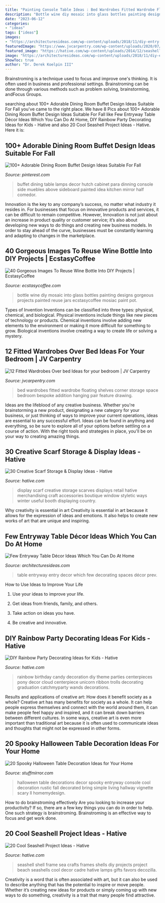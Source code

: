 ```yaml
---
title: "Painting Console Table Ideas : Bed Wardrobes Fitted Wardrobe Floating Shelves Corner Storage Space Bedroom Bespoke Addition Hanging Pair Feature Drawing"
description: "Bottle wine diy mosaic into glass bottles painting designs gorgeous projects painted reuse jars ecstasycoffee mosiac paint pot"
date: "2023-06-12"
categories:
- "ideas"
tags: ["ideas"]
images:
- "https://architecturesideas.com/wp-content/uploads/2018/11/diy-entry-table-7.jpg"
featuredImage: "https://www.jvcarpentry.com/wp-content/uploads/2020/07/Bespke-wardrobe-by-bed.jpg"
featured_image: "https://hative.com/wp-content/uploads/2014/12/seashell-project-ideas/11-sea-shell-photo-frame.jpg"
image: "https://architecturesideas.com/wp-content/uploads/2018/11/diy-entry-table-7.jpg"
ShowToc: true
author: "Dr. Derek Koelpin III"
---
```



Brainstroming is a technique used to focus and improve one's thinking. It is often used in business and professional settings. Brainstroming can be done through various methods such as problem solving, brainstorming, andFocus Groups.

	

		
searching about 100+ Adorable Dining Room Buffet Design Ideas Suitable For Fall you've came to the right place. We have 8 Pics about 100+ Adorable Dining Room Buffet Design Ideas Suitable For Fall like Few Entryway Table Décor Ideas Which You Can Do At Home, DIY Rainbow Party Decorating Ideas for Kids - Hative and also 20 Cool Seashell Project Ideas - Hative. Here it is:
		
    
## 100+ Adorable Dining Room Buffet Design Ideas Suitable For Fall

<img loading=lazy src="https://i.pinimg.com/736x/45/99/b2/4599b23f5fc5c4370620da1869048cad.jpg" onerror="this.onerror=null;this.src='https://tse4.mm.bing.net/th?id=OIP.uESqtY7mRcwtl6D20nHSzgHaLI&amp;pid=15.1';" alt="100+ Adorable Dining Room Buffet Design Ideas Suitable For Fall">

_Source: pinterest.com_

>buffet dining table lamps decor hutch cabinet para dinning console side muebles above sideboard painted idea kitchen mirror half comedor. 

	

Innovation is the key to any company’s success, no matter what industry it resides in. For businesses that focus on innovative products and services, it can be difficult to remain competitive. However, Innovation is not just about an increase in product quality or customer service; it’s also about developing new ways to do things and creating new business models. In order to stay ahead of the curve, businesses must be constantly learning and adapting to changes in the marketplace.

    
## 40 Gorgeous Images To Reuse Wine Bottle Into DIY Projects | EcstasyCoffee

<img loading=lazy src="http://i0.wp.com/www.ecstasycoffee.com/wp-content/uploads/2016/10/beautiful-bottle-mosaic.jpg?resize=400,600" onerror="this.onerror=null;this.src='https://tse4.mm.bing.net/th?id=OIP.2nMtVPuLvMUAiNP4gJVGjQAAAA&amp;pid=15.1';" alt="40 Gorgeous Images To Reuse Wine Bottle Into DIY Projects | EcstasyCoffee">

_Source: ecstasycoffee.com_

>bottle wine diy mosaic into glass bottles painting designs gorgeous projects painted reuse jars ecstasycoffee mosiac paint pot. 

	

Types of Invention
Inventions can be classified into three types: physical, chemical, and biological. Physical inventions include things like new pieces of technology or products. Chemical inventions involve adding new elements to the environment or making it more difficult for something to grow. Biological inventions involve creating a way to create life or solving a mystery.

    
## 12 Fitted Wardrobes Over Bed Ideas For Your Bedroom | JV Carpentry

<img loading=lazy src="https://www.jvcarpentry.com/wp-content/uploads/2020/07/Bespke-wardrobe-by-bed.jpg" onerror="this.onerror=null;this.src='https://tse1.mm.bing.net/th?id=OIP.CAdgn1odLu7X1MWePaXjkAHaKZ&amp;pid=15.1';" alt="12 Fitted Wardrobes Over bed Ideas for your bedroom | JV Carpentry">

_Source: jvcarpentry.com_

>bed wardrobes fitted wardrobe floating shelves corner storage space bedroom bespoke addition hanging pair feature drawing. 

	

Ideas are the lifeblood of any creative business. Whether you're brainstorming a new product, designating a new category for your business, or just thinking of ways to improve your current operations, ideas are essential to any successful effort. Ideas can be found in anything and everything, so be sure to explore all of your options before settling on a course of action. With the right tools and strategies in place, you'll be on your way to creating amazing things.

    
## 30 Creative Scarf Storage &amp; Display Ideas - Hative

<img loading=lazy src="https://hative.com/wp-content/uploads/2015/03/scarf-storage-ideas/17-creative-scarf-storage-and-display-ideas.jpg" onerror="this.onerror=null;this.src='https://tse2.mm.bing.net/th?id=OIP.7onQGp7u7eREoCCPuyHARwHaFj&amp;pid=15.1';" alt="30 Creative Scarf Storage &amp; Display Ideas - Hative">

_Source: hative.com_

>display scarf creative storage scarves displays retail hative merchandising craft accessories boutique window styletic ways winter useful booth displaying country. 

	

Why creativity is essential in art
Creativity is essential in art because it allows for the expression of ideas and emotions. It also helps to create new works of art that are unique and inspiring.

    
## Few Entryway Table Décor Ideas Which You Can Do At Home

<img loading=lazy src="https://architecturesideas.com/wp-content/uploads/2018/11/diy-entry-table-7.jpg" onerror="this.onerror=null;this.src='https://tse4.mm.bing.net/th?id=OIP.dRAjoDiUaHpfNYjhrkd5jwHaLE&amp;pid=15.1';" alt="Few Entryway Table Décor Ideas Which You Can Do At Home">

_Source: architecturesideas.com_

>table entryway entry decor which few decorating spaces décor prev. 

	

How to Use Ideas to Improve Your Life
1. Use your ideas to improve your life.
2. Get ideas from friends, family, and others.

3. Take action on ideas you have.

4. Be creative and innovative.

    
## DIY Rainbow Party Decorating Ideas For Kids - Hative

<img loading=lazy src="https://hative.com/wp-content/uploads/2014/11/diy-rainbow-party-decorating-ideas/4-candy-decoration.jpg" onerror="this.onerror=null;this.src='https://tse2.mm.bing.net/th?id=OIP.GfTxgQhCKywEmuWykiSTCAHaLG&amp;pid=15.1';" alt="DIY Rainbow Party Decorating Ideas for Kids - Hative">

_Source: hative.com_

>rainbow birthday candy decoration diy theme parties centerpieces pony decor cloud centerpiece unicorn ribbon trolls decorating graduation catchmyparty wands decorations. 

	

Results and applications of creative art: How does it benefit society as a whole?
Creative art has many benefits for society as a whole. It can help people express themselves and connect with the world around them, it can make people feel happy and inspired, and it can break down barriers between different cultures. In some ways, creative art is even more important than traditional art because it is often used to communicate ideas and thoughts that might not be expressed in other forms.

    
## 20 Spooky Halloween Table Decoration Ideas For Your Home

<img loading=lazy src="https://www.stuffmirror.com/wp-content/uploads/2018/10/Spooky-Halloween-Table-Decorations14.jpg" onerror="this.onerror=null;this.src='https://tse1.mm.bing.net/th?id=OIP.r0GEUrdluyVBlN1eR5mCnwHaLH&amp;pid=15.1';" alt="20 Spooky Halloween Table Decoration Ideas for Your Home">

_Source: stuffmirror.com_

>halloween table decorations decor spooky entryway console cool decoration rustic fall decorated bring simple living hallway vignette scary ll homemydesign. 

	

How to do brainstroming effectively
Are you looking to increase your productivity? If so, there are a few key things you can do in order to help. One such strategy is brainstroming. Brainstroming is an effective way to focus and get work done.

    
## 20 Cool Seashell Project Ideas - Hative

<img loading=lazy src="https://hative.com/wp-content/uploads/2014/12/seashell-project-ideas/11-sea-shell-photo-frame.jpg" onerror="this.onerror=null;this.src='https://tse4.mm.bing.net/th?id=OIP.zg4oFNNHPHchdF10OVI2mQHaJ4&amp;pid=15.1';" alt="20 Cool Seashell Project Ideas - Hative">

_Source: hative.com_

>seashell shell frame sea crafts frames shells diy projects project beach seashells cool decor cadre hative lamps gifts favors decozilla. 

	

Creativity is a word that is often associated with art, but it can also be used to describe anything that has the potential to inspire or move people. Whether it’s creating new ideas for products or simply coming up with new ways to do something, creativity is a trait that many people find attractive.

